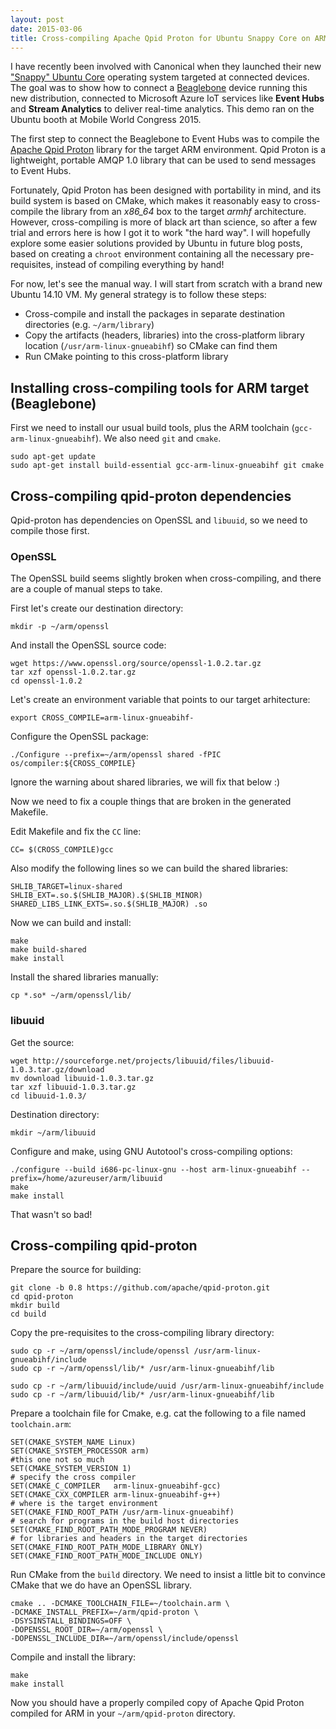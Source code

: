```yaml
---
layout: post
date: 2015-03-06
title: Cross-compiling Apache Qpid Proton for Ubuntu Snappy Core on ARM
---
```


I have recently been involved with Canonical when they launched their new ["Snappy" Ubuntu Core](http://www.ubuntu.com/things) operating system targeted at connected devices. The goal was to show how to connect a [Beaglebone](http://beagleboard.org/BLACK) device running this new distribution, connected to Microsoft Azure IoT services like **Event Hubs** and **Stream Analytics** to deliver real-time analytics. This demo ran on the Ubuntu booth at Mobile World Congress 2015.

The first step to connect the Beaglebone to Event Hubs was to compile the [Apache Qpid Proton](http://qpid.apache.org/proton/) library for the target ARM environment. Qpid Proton is a lightweight, portable AMQP 1.0 library that can be used to send messages to Event Hubs.

Fortunately, Qpid Proton has been designed with portability in mind, and its build system is based on CMake, which makes it reasonably easy to cross-compile the library from an *x86_64* box to the target *armhf* architecture. However, cross-compiling is more of black art than science, so after a few trial and errors here is how I got it to work "the hard way". I will hopefully explore some easier solutions provided by Ubuntu in future blog posts, based on creating a `chroot` environment containing all the necessary pre-requisites, instead of compiling everything by hand!

For now, let's see the manual way. I will start from scratch with a brand new Ubuntu 14.10 VM. My general strategy is to follow these steps:

- Cross-compile and install the packages in separate destination directories (e.g. `~/arm/library`)
- Copy the artifacts (headers, libraries) into the cross-platform library location (`/usr/arm-linux-gnueabihf`) so CMake can find them
- Run CMake pointing to this cross-platform library

## Installing cross-compiling tools for ARM target (Beaglebone)

First we need to install our usual build tools, plus the ARM toolchain (`gcc-arm-linux-gnueabihf`). We also need `git` and `cmake`.

```
sudo apt-get update
sudo apt-get install build-essential gcc-arm-linux-gnueabihf git cmake
```

## Cross-compiling qpid-proton dependencies

Qpid-proton has dependencies on OpenSSL and `libuuid`, so we need to compile those first.

### OpenSSL

The OpenSSL build seems slightly broken when cross-compiling, and there are a couple of manual steps to take.

First let's create our destination directory:

```
mkdir -p ~/arm/openssl
```

And install the OpenSSL source code:

```
wget https://www.openssl.org/source/openssl-1.0.2.tar.gz
tar xzf openssl-1.0.2.tar.gz
cd openssl-1.0.2
```

Let's create an environment variable that points to our target arhitecture:

```
export CROSS_COMPILE=arm-linux-gnueabihf-
```

Configure the OpenSSL package:

```
./Configure --prefix=~/arm/openssl shared -fPIC os/compiler:${CROSS_COMPILE}
```

Ignore the warning about shared libraries, we will fix that below :)

Now we need to fix a couple things that are broken in the generated Makefile.

Edit Makefile and fix the `CC` line:

```
CC= $(CROSS_COMPILE)gcc
```

Also modify the following lines so we can build the shared libraries:

```
SHLIB_TARGET=linux-shared
SHLIB_EXT=.so.$(SHLIB_MAJOR).$(SHLIB_MINOR)
SHARED_LIBS_LINK_EXTS=.so.$(SHLIB_MAJOR) .so
```

Now we can build and install:

```
make
make build-shared
make install
```

Install the shared libraries manually:

```
cp *.so* ~/arm/openssl/lib/
```

### libuuid

Get the source:

```
wget http://sourceforge.net/projects/libuuid/files/libuuid-1.0.3.tar.gz/download
mv download libuuid-1.0.3.tar.gz
tar xzf libuuid-1.0.3.tar.gz
cd libuuid-1.0.3/
```

Destination directory:

```
mkdir ~/arm/libuuid
```

Configure and make, using GNU Autotool's cross-compiling options:

```
./configure --build i686-pc-linux-gnu --host arm-linux-gnueabihf --prefix=/home/azureuser/arm/libuuid
make
make install
```

That wasn't so bad!

## Cross-compiling qpid-proton

Prepare the source for building:

```
git clone -b 0.8 https://github.com/apache/qpid-proton.git
cd qpid-proton
mkdir build
cd build
```

Copy the pre-requisites to the cross-compiling library directory:

```
sudo cp -r ~/arm/openssl/include/openssl /usr/arm-linux-gnueabihf/include
sudo cp -r ~/arm/openssl/lib/* /usr/arm-linux-gnueabihf/lib

sudo cp -r ~/arm/libuuid/include/uuid /usr/arm-linux-gnueabihf/include
sudo cp -r ~/arm/libuuid/lib/* /usr/arm-linux-gnueabihf/lib
```

Prepare a toolchain file for Cmake, e.g. cat the following to a file named `toolchain.arm`:

```
SET(CMAKE_SYSTEM_NAME Linux)
SET(CMAKE_SYSTEM_PROCESSOR arm)
#this one not so much
SET(CMAKE_SYSTEM_VERSION 1)
# specify the cross compiler
SET(CMAKE_C_COMPILER   arm-linux-gnueabihf-gcc)
SET(CMAKE_CXX_COMPILER arm-linux-gnueabihf-g++)
# where is the target environment
SET(CMAKE_FIND_ROOT_PATH /usr/arm-linux-gnueabihf)
# search for programs in the build host directories
SET(CMAKE_FIND_ROOT_PATH_MODE_PROGRAM NEVER)
# for libraries and headers in the target directories
SET(CMAKE_FIND_ROOT_PATH_MODE_LIBRARY ONLY)
SET(CMAKE_FIND_ROOT_PATH_MODE_INCLUDE ONLY)
```

Run CMake from the `build` directory. We need to insist a little bit to convince CMake that we do have an OpenSSL library.

```
cmake .. -DCMAKE_TOOLCHAIN_FILE=~/toolchain.arm \
-DCMAKE_INSTALL_PREFIX=~/arm/qpid-proton \
-DSYSINSTALL_BINDINGS=OFF \
-DOPENSSL_ROOT_DIR=~/arm/openssl \
-DOPENSSL_INCLUDE_DIR=~/arm/openssl/include/openssl
```

Compile and install the library:

```
make
make install
```

Now you should have a properly compiled copy of Apache Qpid Proton compiled for ARM in your `~/arm/qpid-proton` directory.
